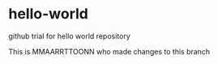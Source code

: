 # hello-world
github trial for hello world repository

This is MMAARRTTOONN who made changes to this branch
